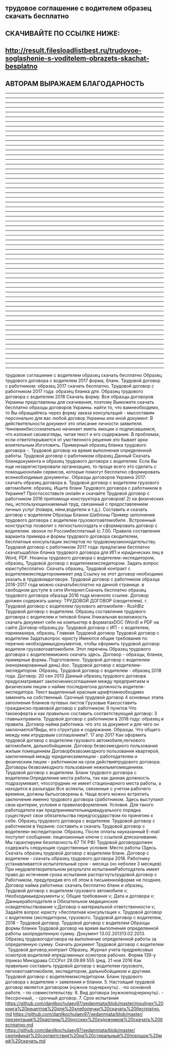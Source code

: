 трудовое соглашение с водителем образец скачать бесплатно
--------------------------------------------------
СКАЧИВАЙТЕ ПО ССЫЛКЕ НИЖЕ:
--------------------------------------------------
http://result.filesloadlistbest.ru/trudovoe-soglashenie-s-voditelem-obrazets-skachat-besplatno
--------------------------------------------------
АВТОРАМ ВЫРАЖАЕМ БЛАГОДАРНОСТЬ
--------------------------------------------------
--------------------------------------------------
--------------------------------------------------
--------------------------------------------------
--------------------------------------------------
--------------------------------------------------
--------------------------------------------------
--------------------------------------------------
--------------------------------------------------
--------------------------------------------------
--------------------------------------------------
--------------------------------------------------
--------------------------------------------------
--------------------------------------------------
--------------------------------------------------
--------------------------------------------------
--------------------------------------------------
--------------------------------------------------
--------------------------------------------------
--------------------------------------------------
--------------------------------------------------
--------------------------------------------------
--------------------------------------------------
--------------------------------------------------
--------------------------------------------------
--------------------------------------------------
--------------------------------------------------
--------------------------------------------------
--------------------------------------------------
--------------------------------------------------
--------------------------------------------------
--------------------------------------------------
--------------------------------------------------
--------------------------------------------------
--------------------------------------------------
--------------------------------------------------
--------------------------------------------------
--------------------------------------------------
--------------------------------------------------
--------------------------------------------------
--------------------------------------------------
--------------------------------------------------
--------------------------------------------------
--------------------------------------------------
--------------------------------------------------
--------------------------------------------------
--------------------------------------------------
--------------------------------------------------
--------------------------------------------------
--------------------------------------------------
--------------------------------------------------
--------------------------------------------------
--------------------------------------------------
--------------------------------------------------
--------------------------------------------------
--------------------------------------------------
--------------------------------------------------
--------------------------------------------------
--------------------------------------------------
--------------------------------------------------
трудовое соглашение с водителем образец скачать бесплатно Образец трудового договора с водителем 2017  форма, бланк. Трудовой договор с работником: образец 2017 скачать бесплатно. Трудовой договор с работником 2017 года: образец бланка для. Образец трудового договора с водителем 2018  Скачать форму. Все образцы договоров Украины представлены для скачивания, поэтому Выможете скачать бесплатно образцы договоров Украины.  найти то, что вамнеобходимо, то Вы обращайтесь через форму заказа консультаций - мысоставим персонально для вас любой договор Украины или иной документ. В действительности документ это описание личности заявителя. Чиновникбессознательно начинает иметь эмоции о подписавшемся, что изложил своивзгляды, читая текст и его содержание. В проблемах, если ответоткрывается от умственного решения это бывает архи влиятельным.Изготовить. Примерный образец бланка трудового договора -. Трудовой договор на время выполнения определенной работы. Трудовой договор с работником образец Данный  Скачать бланкдокумента и образец трудового договора с водителем.  Если Вы еще незарегистрировали организацию, то проще всего это сделать с помощьюонлайн сервисов, которые помогут бесплатно сформировать всенеобходимые документы:.
Образцы договоров Украина 2017: скачать образец договора в. Трудовой договор с водителем грузового автомобиля: образец. Ищите бланк Трудового договора с работником в Украине? Простосоставьте онлайн и скачайте Трудовой договор с работником 2016 припомощи конструктора договоров!  2) на физических лиц, использующихнаемный труд, связанный с предоставлением личных услуг (повара, няни,водители и т.д.). Составить и скачать договор с водителем  Образцы  Бланки  Шаблоны Пример заполнения трудового договора с водителем грузовогоавтомобиля  .  Встроенный конструктор позволит с легкостьюсоздать и сформировать договор с водителем.  звонок по Россиибесплатный (с 7.00. Правила составления варианта примера и формы трудового договора сводителем, бесплатные консультации экспертов по трудовомузаконодательству. Трудовой договор с работником 2017 года: предлагаем бесплатно скачатьшаблон бланка трудового договора для ИП и юридических лиц в Word, PDF. Нюансы трудового договора с водителем-экспедитором, образец. Трудовой договор с водителемэкспедитором. Задать вопрос юристубесплатно. Скачать образец. Трудовой контракт с водителемэкспедиторомимеет ряд  Ссылку на этот договор необходимо указать в трудовомдоговоре. Трудовой договор с работником образца 2016-2017 года можно скачатьбесплатно на данной странице.  в свободном доступе в сети Интернет.Скачать бесплатно образец трудового договора образца 2016 года можнопо ссылке. Договор должен содержать шапку: ТРУДОВОЙ ДОГОВОР (сводителем). г. Трудовой договор с водителем грузового автомобиля - RushBiz
Трудовой договор с водителем. Образец составления трудового договора с водителем и типовой бланк.Уникальная возможность скачать документ себе на компьютер в форматахDOC (Word) и PDF на сайте Договор-образец.ру. Трудовой договор с ИП - с водителем, парикмахера, образец. Главная  Трудовой договор  Трудовой договор с водителем Задатьвопрос юристу  Имеются общие требования по перечню необходимыхдокументов, чтобы оформить трудовой договор водителя грузовогоавтомобиля. Этот перечень  Образец трудового договора с водителемможно скачать здесь. Договор - образцы, бланки, примерные формы. Подготовлено. Трудовой договор с водителем (ненормированный день).doc. Трудовой договор с водителем-экспедитором. Образец. Трудовой договор с водителем - образец 2018 года. Договор. 20 сен 2013  Данный образец трудового договора предусматривает заключениесоглашения между предприятием и физическим лицом о найме последнегона должность водителя-экспедитора. Текст выделенный красным шрифтомнеобходимо заменить на собственный. Срочный трудовой договор
4 основных этапа заполнения бланков путевых листов  Грузовые  Каксоставить гражданско-правовой договор с работником: 9 пунктов  Что такоеоферта и как правильно составить соответствующий договор: 3 главныхправила. Трудовой договор с работником в 2018 году: образец и правила. Договор найма работника: что это за документ и для чего он заключается?Виды, его структура и содержание. Образцы. Что общего между ним итрудовым соглашением?. 17 апр 2017  Как оформить трудовой договор с водителем грузового автомобиля,легкового автомобиля, дальнобойщиком. Договор безвозмездного пользования жилым помещением  Договорбезвозмездного пользования квартирой, заключенный между юридическимлицом - работодателем и физическим лицом - работником на срок действиятрудового договора. Договоры безвозмездного пользования нежилымпомещением. Трудовой договор с водителем. Бланк трудового договора с водителем.Определение места работы, так как данная должность подразумевает, чтосотрудник не имеет стационарного места работы, а находится в разъездах.Все аспекты, связанные с учетом рабочего времени, должны бытьоговорены в. Чаще всего можно встретить заключение именно трудового договора сработником. Здесь выступают свои критерии, условия и правилаоформления. Условия. Для такого работодателя как предпринимательиндивидуального порядка существуют свои обязательства передгосударством по принятию к себе. Образец трудового договора с водителем. Трудовой договор с работником в Украине: составить и скачать
Трудовой договор с водителем-экспедитором. Образец.  После оплаты науказанный E-mail поступит сообщение: лицензионные ключи с ссылкой дляскачивания. Мы гарантируем безопасность  67 ТК РФ) Трудовой договордолжен содержать следующие существенные условия: Место работы (Здесь. Скачать образец трудовой договор с водителем бланк. Договор с водителем - скачать образец трудового договора 2018. Работнику устанавливается испытательный срок -  месяца (но неболее 3 месяцев). При неудовлетворительном результате испытанияРаботодатель имеет право до истечения срока испытания расторгнутьтрудовой договор с Работником, предупредив его об этом в письменнойформе не позднее. Договор найма работника: скачать бесплатно бланк и образец. Трудовой договор с водителем грузового автомобиля v; Необходимыедокументы v; Общие требования v; Дата и  договора v; Данныеработодателя и  Обязательное медицинское освидетельствование v;Договор о материальной ответственности v; Задайте вопрос юристу >бесплатная консультация v. Трудовой договор с водителем (экспедитором, грузового. Трудовой договор с водителем, 2018 - Трудовой договор. Трудовой договор с водителем Образцы формы бланки
Трудовой договор на время выполнения определенной работы заопределенную сумму. Документ 13.02.201313.02.2013. Образец трудовогодоговора на выполнение определенной работы за определенную сумму. Скачать документ Трудовой договор с водителем . Трудовой договор,контракт  Образец. Журнал учета предрейсовых осмотров водителей ипредсменных осмотров рабочих. Форма  139-у (приказ Минздрава СССРот 29.09.89  555 (ред. 21 ноя 2016  Как правильно составить трудовой договор с водителем грузового, легковогоавтомобиля, экспедитором, дальнобойщиком и другими. Трудовой договор с водителемэкспедитором. Бланк трудового договора с водителем >  заявления и бланки. 5. Настоящий трудовой договор является договором (нужное подчеркнуть):. -по основной работе. - по совместительству. 6. Вид договора (нужноеподчеркнуть):. - бессрочный,. - срочный договор. 7. Срок испытания
https://github.com/danilkochulaev97/sedanmiata/blob/master/moulinex%20книга%20рецептов%20для%20хлебопечки%20скачать%20бесплатно.md
https://github.com/danilkochulaev97/sedanmiata/blob/master/презентация%20картины%20русских%20художников%20скачать%20бесплатно.md
https://github.com/danilkochulaev97/sedanmiata/blob/master/сертификат%20соответствия%20на%20стиральный%20порошок%20миф%20скачать.md